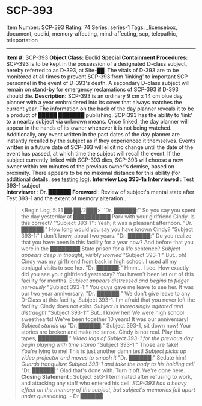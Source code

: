 # SCP-393
Item Number: SCP-393
Rating: 74
Series: series-1
Tags: _licensebox, document, euclid, memory-affecting, mind-affecting, scp, telepathic, teleportation

---

**Item #:** SCP-393
**Object Class:** Euclid
**Special Containment Procedures:** SCP-393 is to be kept in the possession of a designated D-class subject, hereby referred to as D-393, at Site-██. The vitals of D-393 are to be monitored at all times to prevent SCP-393 from 'linking' to important SCP personnel in the event of D-393's death. A secondary D-class subject will remain on stand-by for emergency reclamations of SCP-393 if D-393 should die.
**Description:** SCP-393 is an ordinary 9 cm x 14 cm blue day planner with a year embroidered into its cover that always matches the current year. The information on the back of the day planner reveals it to be a product of █████ ███████ publishing. SCP-393 has the ability to 'link' to a nearby subject via unknown means. Once linked, the day planner will appear in the hands of its owner whenever it is not being watched. Additionally, any event written in the past dates of the day planner are instantly recalled by the subject as if they experienced it themselves. Events written in a future date of SCP-393 will elicit no change until the date of the event has passed, at which time the subject will recall the event. If the subject currently linked with SCP-393 dies, SCP-393 will choose a new owner within ten minutes of the previous owner's demise, based on proximity. There appears to be no maximal distance for this ability (for additional details, see [testing log](/experiment-log-393)).
**Interview Log 393-1a**
**Interviewed** : Test 393-1 subject  
**Interviewer** : Dr. ██████
**Foreword** : Review of subject's mental state after Test 393-1 and the extent of memory alteration .
> <Begin Log, 5:31 ██/██/2███>
> ''Dr. ██████:'' So you say you spent the day yesterday at ██████████ Park with your girlfriend Cindy. Is this correct?
> ''Subject 393-1'': Yeah, it was a pleasant afternoon.
> "Dr. ██████:" How long would you say you have known Cindy?
> "Subject 393-1:" I don't know, about two years.
> "Dr. ██████:" Do you realize that you have been in this facility for a year now? And before that you were in the ████████ State prison for a life sentence?
> _Subject appears deep in thought, visibly worried_
> "Subject 393-1:" But.. oh! Cindy was my girlfriend from back in high school. I used all my conjugal visits to see her.
> "Dr. ██████:" Hmm… I see. How exactly did you see your girlfriend yesterday? You haven't been let out of this facility for months.
> _Subject appears distressed and begins to fidget nervously_
> "Subject 393-1:" You guys gave me leave to see her. It was our two year anniversary.
> "Dr. ██████:" We don't give leave to any D-Class at this facility, Subject 393-1. I'm afraid that you never left the facility. Cindy does not exist.
> _Subject is increasingly agitated and distraught_
> "Subject 393-1:" But.. I know her! We were high school sweethearts! We've been together 10 years! It was our anniversary!
> _Subject stands up_
> "Dr. ██████:" Subject 393-1, sit down now! Your stories are broken and make no sense. Cindy is not real. Play the tapes, ████████."
> _Video logs of Subject 393-1 for the previous day begin playing with time stamp_
> "Subject 393-1:" Those are fake! You're lying to me! This is just another damn test!
> _Subject picks up video projector and moves to smash it_
> "Dr. ██████:" Sedate him!
> _Guards tranquilize Subject 393-1 and take the body to his holding cell_
> "Dr. ██████:" Glad that's done with. Turn it off. We're done here.
> <End Log>
**Closing Statement** : Subject 393-1 terminated after refusing to work, and attacking any staff who entered his cell.
_SCP-393 has a heavy effect on the memory of the subject, but subject's memories fall apart under questioning._ \- Dr ██████